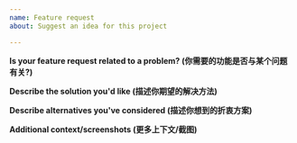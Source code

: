 ```yaml
---
name: Feature request
about: Suggest an idea for this project

---
```


**Is your feature request related to a problem? (你需要的功能是否与某个问题有关?)**

**Describe the solution you'd like (描述你期望的解决方法)**

**Describe alternatives you've considered (描述你想到的折衷方案)**

**Additional context/screenshots (更多上下文/截图)**

